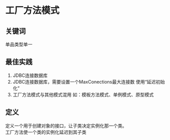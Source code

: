 # 工厂方法模式

## 关键词
单品类型单一

## 最佳实践
1.  JDBC连接数据库
2.  JDBC连接数据库，需要设置一个MaxConections最大连接数 使用“延迟初始化”
3.  工厂方法模式与其他模式混用 如：模板方法模式、单例模式、原型模式

## 定义
定义一个用于创建对象的接口，让子类决定实例化那一个类。  
工厂方法使一个类的实例化延迟到其子类